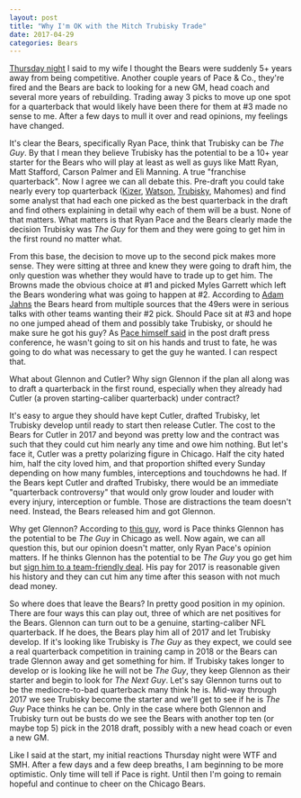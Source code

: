 ```yaml
---
layout: post
title: "Why I'm OK with the Mitch Trubisky Trade"
date: 2017-04-29
categories: Bears
---
```

[Thursday night](http://www.nfl.com/draft/2017/profiles/mitchell-trubisky?id=2558008) I said to my wife I thought the Bears were suddenly 5+ years away from being competitive. Another couple years of Pace & Co., they're fired and the Bears are back to looking for a new GM, head coach and several more years of rebuilding. Trading away 3 picks to move up one spot for a quarterback that would likely have been there for them at #3 made no sense to me. After a few days to mull it over and read opinions, my feelings have changed. 

It's clear the Bears, specifically Ryan Pace, think that Trubisky can be _The Guy_. By that I mean they believe Trubisky has the potential to be a 10+ year starter for the Bears who will play at least as well as guys like Matt Ryan, Matt Stafford, Carson Palmer and Eli Manning. A true "franchise quarterback". Now I agree we can all debate this. Pre-draft you could take nearly every top quarterback ([Kizer](http://www.nfl.com/news/story/0ap3000000787378/article/2017-nfl-draft-deshone-kizer-mitch-trubisky-top-qb-prospects), [Watson](https://www.profootballfocus.com/draft-top-nfl-prospects-every-position-2017/), [Trubisky](https://walterfootball.com/draft2017QB.php), Mahomes) and find some analyst that had each one picked as the best quarterback in the draft and find others explaining in detail why each of them will be a bust. None of that matters. What matters is that Ryan Pace and the Bears clearly made the decision Trubisky was _The Guy_ for them and they were going to get him in the first round no matter what. 

From this base, the decision to move up to the second pick makes more sense. They were sitting at three and knew they were going to draft him, the only question was whether they would have to trade up to get him. The Browns made the obvious choice at #1 and picked Myles Garrett which left the Bears wondering what was going to happen at #2. According to [Adam Jahns](http://chicago.suntimes.com/sports/looming-suitors-for-mitch-trubisky-sparked-right-action-by-bears/) the Bears heard from multiple sources that the 49ers were in serious talks with other teams wanting their #2 pick. Should Pace sit at #3 and hope no one jumped ahead of them and possibly take Trubisky, or should he make sure he got his guy? As [Pace himself said](http://www.chicagotribune.com/sports/football/bears/ct-bears-ryan-pace-mitch-trubisky-nfl-draft-20170427-story.html) in the post draft press conference, he wasn't going to sit on his hands and trust to fate, he was going to do what was necessary to get the guy he wanted. I can respect that. 

What about Glennon and Cutler? Why sign Glennon if the plan all along was to draft a quarterback in the first round, especially when they already had Cutler (a proven starting-caliber quarterback) under contract? 

It's easy to argue they should have kept Cutler, drafted Trubisky, let Trubisky develop until ready to start then release Cutler. The cost to the Bears for Cutler in 2017 and beyond was pretty low and the contract was such that they could cut him nearly any time and owe him nothing. But let's face it, Cutler was a pretty polarizing figure in Chicago. Half the city hated him, half the city loved him, and that proportion shifted every Sunday depending on how many fumbles, interceptions and touchdowns he had. If the Bears kept Cutler and drafted Trubisky, there would be an immediate "quarterback controversy" that would only grow louder and louder with every injury, interception or fumble. Those are distractions the team doesn't need. Instead, the Bears released him and got Glennon. 

Why get Glennon? According to [this guy](http://dabearsblog.com/2017/mike-glennon-the-thing), word is Pace thinks Glennon has the potential to be _The Guy_ in Chicago as well. Now again, we can all question this, but our opinion doesn't matter, only Ryan Pace's opinion matters. If he thinks Glennon has the potential to be _The Guy_ you go get him but [sign him to a team-friendly deal](http://www.espn.com/blog/chicago-bears/post/_/id/4705132/bears-lower-risk-with-mike-glennons-front-loaded-contract). His pay for 2017 is reasonable given his history and they can cut him any time after this season with not much dead money. 

So where does that leave the Bears? In pretty good position in my opinion. There are four ways this can play out, three of which are net positives for the Bears. Glennon can turn out to be a genuine, starting-caliber NFL quarterback. If he does, the Bears play him all of 2017 and let Trubisky develop. If it's looking like Trubisky is _The Guy_ as they expect, we could see a real quarterback competition in training camp in 2018 or the Bears can trade Glennon away and get something for him. If Trubisky takes longer to develop or is looking like he will not be _The Guy_, they keep Glennon as their starter and begin to look for _The Next Guy_. Let's say Glennon turns out to be the mediocre-to-bad quarterback many think he is. Mid-way through 2017 we see Trubisky become the starter and we'll get to see if he is _The Guy_ Pace thinks he can be. Only in the case where both Glennon and Trubisky turn out be busts do we see the Bears with another top ten (or maybe top 5) pick in the 2018 draft, possibly with a new head coach or even a new GM. 

Like I said at the start, my initial reactions Thursday night were WTF and SMH. After a few days and a few deep breaths, I am beginning to be more optimistic. Only time will tell if Pace is right. Until then I'm going to remain hopeful and continue to cheer on the Chicago Bears. 
